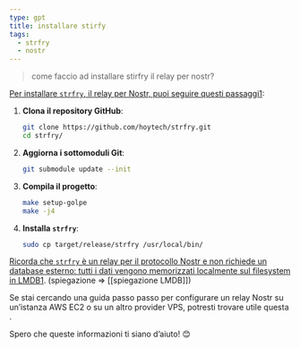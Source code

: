 ```yaml
---
type: gpt
title: installare stirfy
tags:
  - strfry
  - nostr
---
```


> come faccio ad installare stirfry il relay per nostr?

[Per installare `strfry`, il relay per Nostr, puoi seguire questi passaggi](https://github.com/hoytech/strfry)[1](https://github.com/hoytech/strfry):

1. **Clona il repository GitHub**:
    
    ```bash
    git clone https://github.com/hoytech/strfry.git
    cd strfry/
    ```
    
2. **Aggiorna i sottomoduli Git**:
    
    ```bash
    git submodule update --init
    ```
    
3. **Compila il progetto**:
    
    ```bash
    make setup-golpe
    make -j4
    ```
    
4. **Installa `strfry`**:
    
    ```bash
    sudo cp target/release/strfry /usr/local/bin/
    ```
    

[Ricorda che `strfry` è un relay per il protocollo Nostr e non richiede un database esterno: tutti i dati vengono memorizzati localmente sul filesystem in LMDB](https://github.com/hoytech/strfry)[1](https://github.com/hoytech/strfry). (spiegazione => [[spiegazione LMDB]])

Se stai cercando una guida passo passo per configurare un relay Nostr su un’istanza AWS EC2 o su un altro provider VPS, potresti trovare utile questa .

Spero che queste informazioni ti siano d’aiuto! 😊